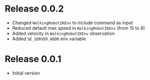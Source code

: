 # Release 0.0.2

- Changed `WalkingRobotIKEnv` to include command as input
- Reduced default max speed in `WalkingRobotIKEnv` (from 15 to 8)
- Added velocity in `WalkingRobotIKEnv` observation
- Added `SE_SERVER_ADDR` env variable

# Release 0.0.1

- Initial version
